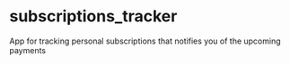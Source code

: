 # subscriptions_tracker
App for tracking personal subscriptions that notifies you of the upcoming payments
